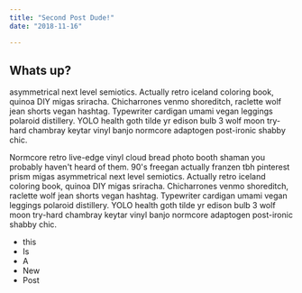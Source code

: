 ```yaml
---
title: "Second Post Dude!"
date: "2018-11-16"

---
```


## Whats up?

asymmetrical next level semiotics. Actually retro iceland coloring book, quinoa DIY migas sriracha. Chicharrones venmo shoreditch, raclette wolf jean shorts vegan hashtag. Typewriter cardigan umami vegan leggings polaroid distillery. YOLO health goth tilde yr edison bulb 3 wolf moon try-hard chambray keytar vinyl banjo normcore adaptogen post-ironic shabby chic.


Normcore retro live-edge vinyl cloud bread photo booth shaman you probably haven't heard of them. 90's freegan actually franzen tbh pinterest prism migas asymmetrical next level semiotics. Actually retro iceland coloring book, quinoa DIY migas sriracha. Chicharrones venmo shoreditch, raclette wolf jean shorts vegan hashtag. Typewriter cardigan umami vegan leggings polaroid distillery. YOLO health goth tilde yr edison bulb 3 wolf moon try-hard chambray keytar vinyl banjo normcore adaptogen post-ironic shabby chic.


* this
* Is
* A
* New
* Post